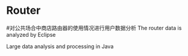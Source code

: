 # Router
#对公共场合中商店路由器的使用情况进行用户数据分析
The router data is analyzed by Eclipse 

Large data analysis and processing in Java
